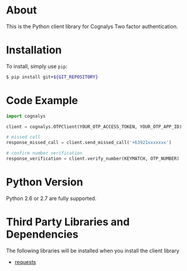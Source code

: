 # About

This is the Python client library for Cognalys Two factor authentication.

# Installation

To install, simply use `pip`:

```sh
$ pip install git+${GIT_REPOSITORY}
```

# Code Example

```python
import cognalys

client = cognalys.OTPClient(YOUR_OTP_ACCESS_TOKEN, YOUR_OTP_APP_ID)

# missed call
response_missed_call = client.send_missed_call('+63921xxxxxxx')

# confirm number verification
response_verification = client.verify_number(KEYMATCH, OTP_NUMBER)
```

# Python Version

Python 2.6 or 2.7 are fully supported.

# Third Party Libraries and Dependencies

The following libraries will be installed when you install the client library

* [requests](https://github.com/kennethreitz/requests)
